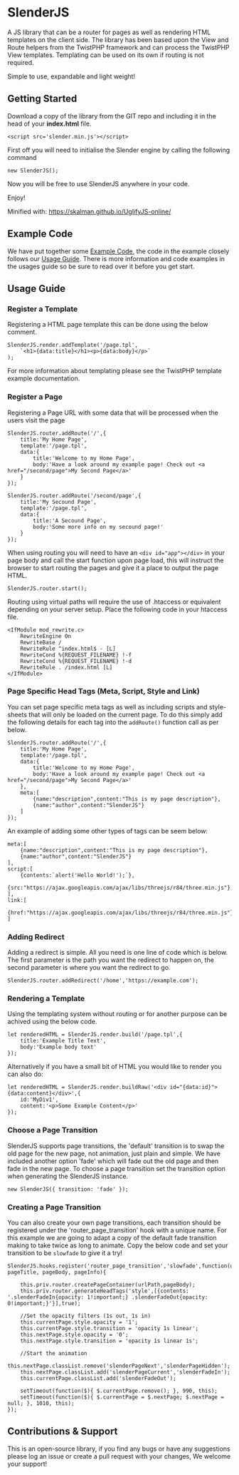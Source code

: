 # SlenderJS

A JS library that can be a router for pages as well as rendering HTML templates on the client side. The library has been based upon the View and Route helpers from the TwistPHP framework and can process the TwistPHP View templates. Templating can be used on its own if routing is not required.

Simple to use, expandable and light weight!

## Getting Started

Download a copy of the library from the GIT repo and including it in the head of your **index.html** file.

`<script src='slender.min.js'></script>`

First off you will need to initialise the Slender engine by calling the following command

`new SlenderJS();`

Now you will be free to use SlenderJS anywhere in your code.

Enjoy!

Minified with: https://skalman.github.io/UglifyJS-online/

## Example Code

We have put together some [Example Code](https://github.com/TwistPHP/SlenderJS/tree/main/example), the code in the example closely follows our [Usage Guide](https://github.com/TwistPHP/SlenderJS#usage-guide). There is more information and code examples in the usages guide so be sure to read over it before you get start.

## Usage Guide

### Register a Template

Registering a HTML page template this can be done using the below comment.

```
SlenderJS.render.addTemplate('/page.tpl',
    `<h1>{data:title}</h1><p>{data:body}</p>`
);
```

For more information about templating please see the TwistPHP template example documentation.

### Register a Page

Registering a Page URL with some data that will be processed when the users visit the page

```
SlenderJS.router.addRoute('/',{
    title:'My Home Page',
    template:'/page.tpl',
    data:{
        title:'Welcome to my Home Page',
        body:'Have a look around my example page! Check out <a href="/second/page">My Second Page</a>'
    }
});

SlenderJS.router.addRoute('/second/page',{
    title:'My Secound Page',
    template:'/page.tpl',
    data:{
        title:'A Secound Page',
        body:'Some more info on my secound page!'
    }
});
```

When using routing you will need to have an `<div id="app"></div>` in your page body and call the start function upon page load, this will instruct the browser to start routing the pages and give it a place to output the page HTML.

`SlenderJS.router.start();`

Routing using virtual paths will require the use of .htaccess or equivalent depending on your server setup. Place the following code in your htaccess file.

```
<IfModule mod_rewrite.c>
    RewriteEngine On
    RewriteBase /
    RewriteRule ^index.html$ - [L]
    RewriteCond %{REQUEST_FILENAME} !-f
    RewriteCond %{REQUEST_FILENAME} !-d
    RewriteRule . /index.html [L]
</IfModule>
```

### Page Specific Head Tags (Meta, Script, Style and Link)

You can set page specific meta tags as well as including scripts and style-sheets that will only be loaded on the current page.
To do this simply add the following details for each tag into the `addRoute()` function call as per below.

```
SlenderJS.router.addRoute('/',{
    title:'My Home Page',
    template:'/page.tpl',
    data:{
        title:'Welcome to my Home Page',
        body:'Have a look around my example page! Check out <a href="/second/page">My Second Page</a>'
    },
    meta:[
        {name:"description",content:"This is my page description"},
        {name:"author",content:"SlenderJS"}
    ]
});
```
An example of adding some other types of tags can be seem below:

```
meta:[
    {name:"description",content:"This is my page description"},
    {name:"author",content:"SlenderJS"}
],
script:[
    {contents:`alert('Hello World!');`},
    {src:"https://ajax.googleapis.com/ajax/libs/threejs/r84/three.min.js"},
],
link:[
    {href:"https://ajax.googleapis.com/ajax/libs/threejs/r84/three.min.js"},
]
```

### Adding Redirect

Adding a redirect is simple. All you need is one line of code which is below. The first parameter is the path you want the redirect to happen on, the second parameter is where you want the redirect to go.

```
SlenderJS.router.addRedirect('/home','https://example.com');
```

### Rendering a Template

Using the templating system without routing or for another purpose can be achived using the below code.

```
let renderedHTML = SlenderJS.render.build('/page.tpl',{
    title:'Example Title Text',
    body:'Example body text'
});
```

Alternatively if you have a small bit of HTML you would like to render you can also do:

```
let renderedHTML = SlenderJS.render.buildRaw('<div id="{data:id}">{data:content}</div>',{
    id:'MyDiv1',
    content:'<p>Some Example Content</p>'
});
```

### Choose a Page Transition

SlenderJS supports page transitions, the 'default' transition is to swap the old page for the new page, not animation, just plain and simple. We have included another option 'fade' which will fade out the old page and then fade in the new page.
To choose a page transition set the transition option when generating the SlenderJS instance.

`new SlenderJS({ transition: 'fade' });`

### Creating a Page Transition

You can also create your own page transitions, each transition should be registered under the 'router_page_transition' hook with a unique name.
For this example we are going to adapt a copy of the default fade transition making to take twice as long to animate. Copy the below code and set your transition to be `slowfade` to give it a try!

```
SlenderJS.hooks.register('router_page_transition','slowfade',function(urlPath, pageTitle, pageBody, pageInfo){

    this.priv.router.createPageContainer(urlPath,pageBody);
    this.priv.router.generateHeadTags('style',[{contents: '.slenderFadeIn{opacity: 1!important;} .slenderFadeOut{opacity: 0!important;}'}],true);

    //Set the opacity filters (1s out, 1s in)
    this.currentPage.style.opacity = '1';
    this.currentPage.style.transition = 'opacity 1s linear';
    this.nextPage.style.opacity = '0';
    this.nextPage.style.transition = 'opacity 1s linear 1s';
    
    //Start the animation
    this.nextPage.classList.remove('slenderPageNext','slenderPageHidden');
    this.nextPage.classList.add('slenderPageCurrent','slenderFadeIn');
    this.currentPage.classList.add('slenderFadeOut');

    setTimeout(function($){ $.currentPage.remove(); }, 990, this);
    setTimeout(function($){ $.currentPage = $.nextPage; $.nextPage = null; }, 1010, this);
});
```

## Contributions & Support

This is an open-source library, if you find any bugs or have any suggestions please log an issue or create a pull request with your changes, We welcome your support!